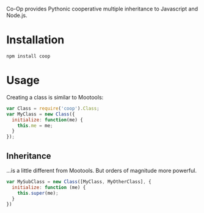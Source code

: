 Co-Op provides Pythonic cooperative multiple inheritance to Javascript and Node.js.

Installation
===========

```
npm install coop
```

Usage
=====
Creating a class is similar to Mootools:

```javascript
var Class = require('coop').Class;
var MyClass = new Class({
  initialize: function(me) {
    this.me = me;
  }
});
```

Inheritance
-----------

...is a little different from Mootools. But orders of magnitude more powerful.

```javascript
var MySubClass = new Class([MyClass, MyOtherClass], {
  initialize: function (me) {
    this.super(me);
  }
})
```
